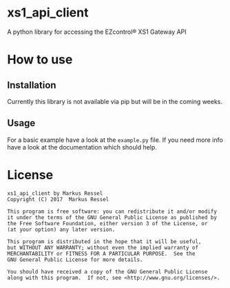 # xs1_api_client
A python library for accessing the EZcontrol® XS1 Gateway API

# How to use
## Installation
Currently this library is not available via pip but will be in the coming weeks.

## Usage
For a basic example have a look at the ```example.py``` file.
If you need more info have a look at the documentation which should help.

# License
    xs1_api_client by Markus Ressel
    Copyright (C) 2017  Markus Ressel

    This program is free software: you can redistribute it and/or modify
    it under the terms of the GNU General Public License as published by
    the Free Software Foundation, either version 3 of the License, or
    (at your option) any later version.

    This program is distributed in the hope that it will be useful,
    but WITHOUT ANY WARRANTY; without even the implied warranty of
    MERCHANTABILITY or FITNESS FOR A PARTICULAR PURPOSE.  See the
    GNU General Public License for more details.

    You should have received a copy of the GNU General Public License
    along with this program.  If not, see <http://www.gnu.org/licenses/>.
